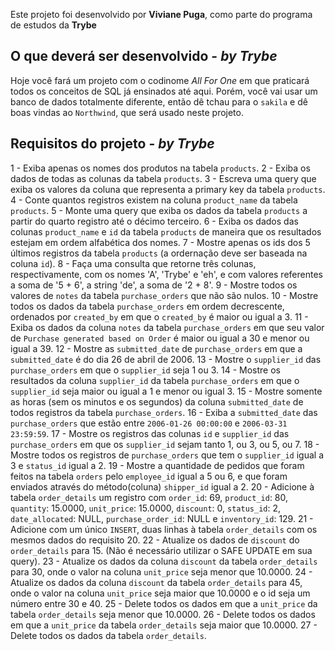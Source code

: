 
Este projeto foi desenvolvido por **Viviane Puga**, como parte do programa de estudos da **Trybe**


## O que deverá ser desenvolvido - _by Trybe_
Hoje você fará um projeto com o codinome *All For One* em que praticará todos os conceitos de SQL já ensinados até aqui. Porém, você vai usar um banco de dados totalmente diferente, então dê tchau para o `sakila` e dê boas vindas ao `Northwind`, que será usado neste projeto. 

## Requisitos do projeto - _by Trybe_
1 - Exiba apenas os nomes dos produtos na tabela `products`.
2 - Exiba os dados de todas as colunas da tabela `products`.
3 - Escreva uma query que exiba os valores da coluna que representa a primary key da tabela `products`.
4 - Conte quantos registros existem na coluna `product_name` da tabela `products`.
5 - Monte uma query que exiba os dados da tabela `products` a partir do quarto registro até o décimo terceiro.
6 - Exiba os dados das colunas `product_name` e `id` da tabela `products` de maneira que os resultados estejam em ordem alfabética dos nomes.
7 - Mostre apenas os ids dos 5 últimos registros da tabela `products` (a ordernação deve ser baseada na coluna `id`).
8 - Faça uma consulta que retorne três colunas, respectivamente, com os nomes 'A', 'Trybe' e 'eh', e com valores referentes a soma de '5 + 6', a string 'de', a soma de '2 + 8'.
9 - Mostre todos os valores de `notes` da tabela `purchase_orders` que não são nulos.
10 - Mostre todos os dados da tabela `purchase_orders` em ordem decrescente, ordenados por `created_by` em que o `created_by` é maior ou igual a 3.
11 - Exiba os dados da coluna `notes` da tabela `purchase_orders` em que seu valor de `Purchase generated based on Order` é maior ou igual a 30 e menor ou igual a 39.
12 - Mostre as `submitted_date` de `purchase_orders` em que a `submitted_date` é do dia 26 de abril de 2006.
13 - Mostre o `supplier_id` das `purchase_orders` em que o `supplier_id` seja 1 ou 3.
14 - Mostre os resultados da coluna `supplier_id` da tabela `purchase_orders` em que o `supplier_id` seja maior ou igual a 1 e menor ou igual 3.
15 - Mostre somente as horas (sem os minutos e os segundos) da coluna `submitted_date` de todos registros da tabela `purchase_orders`.
16 - Exiba a `submitted_date` das `purchase_orders` que estão entre `2006-01-26 00:00:00` e `2006-03-31 23:59:59`.
17 - Mostre os registros das colunas `id` e `supplier_id` das `purchase_orders` em que os `supplier_id` sejam tanto 1, ou 3, ou 5, ou 7.
18 - Mostre todos os registros de `purchase_orders` que tem o `supplier_id` igual a 3 e `status_id` igual a 2.
19 - Mostre a quantidade de pedidos que foram feitos na tabela `orders` pelo `employee_id` igual a 5 ou 6, e que foram enviados através do método(coluna) `shipper_id` igual a 2.
20 - Adicione à tabela `order_details` um registro com `order_id`: 69, `product_id`: 80, `quantity`: 15.0000, `unit_price`: 15.0000, `discount`: 0, `status_id`: 2, `date_allocated`: NULL, `purchase_order_id`: NULL e `inventory_id`: 129.
21 - Adicione com um único `INSERT`, duas linhas à tabela `order_details` com os mesmos dados do requisito 20.
22 - Atualize os dados de `discount` do `order_details` para 15. (Não é necessário utilizar o SAFE UPDATE em sua query).
23 - Atualize os dados da coluna `discount` da tabela `order_details` para 30, onde o valor na coluna `unit_price` seja menor que 10.0000.
24 - Atualize os dados da coluna `discount` da tabela `order_details` para 45, onde o valor na coluna `unit_price` seja maior que 10.0000 e o id seja um número entre 30 e 40.
25 - Delete todos os dados em que a `unit_price` da tabela `order_details` seja menor que 10.0000.
26 - Delete todos os dados em que a `unit_price` da tabela `order_details` seja maior que 10.0000.
27 - Delete todos os dados da tabela `order_details`.

